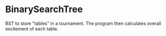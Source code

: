 # BinarySearchTree
BST to store "tables" in a tournament. The program then calculates overall excitement of each table.
